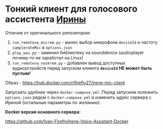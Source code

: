 # Тонкий клиент для голосового ассистента [Ирины](https://github.com/janvarev/Irene-Voice-Assistant)


Отличие от оригинального репозитория:
1. `run_remoteva_micrem.py` - вынес выбор микрофона `deviceId` и частоту `samplerateMic` в `options.json`
2. `play_wav.py` - заменил библиотеку на sounddevice (audioplayer почему-то не заработал на Linux)
3. `run_remoteva_voskrem.py` - добавлен вывод доступных аудиоустройств перед запуском клиента
**`deviceId` НЕ может быть пустым!**

Образ - https://hub.docker.com/r/firefly27/irene-mic-client

Запускать удобнее через `docker-compose.yml`. Перед запуском положить `options.json` рядом с `docker-compose.yml` и изменить адрес сервера с Ириной (остальные параметры по желанию).

**Docker версия основного сервера:**

https://github.com/Ivan-Firefly/Irene-Voice-Assistant-Docker
